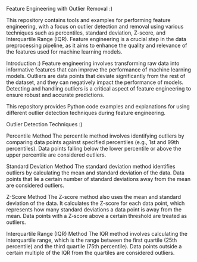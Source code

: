 Feature Engineering with Outlier Removal :)

This repository contains tools and examples for performing feature engineering, with a focus on outlier detection and removal using various techniques such as percentiles, standard deviation, Z-score, and Interquartile Range (IQR). Feature engineering is a crucial step in the data preprocessing pipeline, as it aims to enhance the quality and relevance of the features used for machine learning models.


Introduction :)
Feature engineering involves transforming raw data into informative features that can improve the performance of machine learning models. Outliers are data points that deviate significantly from the rest of the dataset, and they can negatively impact the performance of models. Detecting and handling outliers is a critical aspect of feature engineering to ensure robust and accurate predictions.

This repository provides Python code examples and explanations for using different outlier detection techniques during feature engineering.


Outlier Detection Techniques :)

Percentile Method
The percentile method involves identifying outliers by comparing data points against specified percentiles (e.g., 1st and 99th percentiles). Data points falling below the lower percentile or above the upper percentile are considered outliers.

Standard Deviation Method
The standard deviation method identifies outliers by calculating the mean and standard deviation of the data. Data points that lie a certain number of standard deviations away from the mean are considered outliers.

Z-Score Method
The Z-score method also uses the mean and standard deviation of the data. It calculates the Z-score for each data point, which represents how many standard deviations a data point is away from the mean. Data points with a Z-score above a certain threshold are treated as outliers.

Interquartile Range (IQR) Method
The IQR method involves calculating the interquartile range, which is the range between the first quartile (25th percentile) and the third quartile (75th percentile). Data points outside a certain multiple of the IQR from the quartiles are considered outliers.
